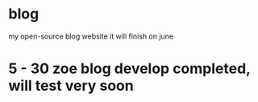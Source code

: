 # blog
my open-source blog website
it will finish on june

# 5 - 30 zoe blog develop completed, will test very soon 
